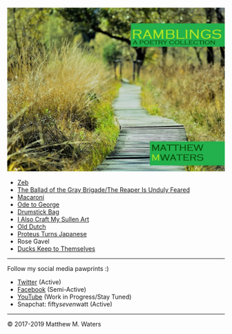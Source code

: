 ![Ramblings front cover](https://github.com/MattTheBobcat/RAMBLINGS/blob/master/Ramblings_Frontcover.jpeg)

- [Zeb](https://github.com/MattTheBobcat/RAMBLINGS/blob/master/Zeb.pdf)
- [The Ballad of the Gray Brigade/The Reaper Is Unduly Feared](https://github.com/MattTheBobcat/RAMBLINGS/blob/master/Gray%20Brigade.pdf)
- [Macaroni](https://github.com/MattTheBobcat/RAMBLINGS/blob/master/Macaroni.pdf)
- [Ode to George](https://github.com/MattTheBobcat/RAMBLINGS/blob/master/Ode%20to%20George.pdf)
- [Drumstick Bag](https://github.com/MattTheBobcat/RAMBLINGS/blob/master/Drumstick%20Bag.pdf)
- [I Also Craft My Sullen Art](https://github.com/MattTheBobcat/RAMBLINGS/blob/master/I%20Also%20Craft%20My%20Sullen%20Art.pdf)
- [Old Dutch](https://github.com/MattTheBobcat/RAMBLINGS/blob/master/Old_Dutch.pdf)
- [Proteus Turns Japanese](https://github.com/MattTheBobcat/RAMBLINGS/blob/master/Proteus%20Turns%20Japanese.pdf)
- Rose Gavel
- [Ducks Keep to Themselves](https://github.com/MattTheBobcat/RAMBLINGS/blob/master/Ducks%20Keep%20to%20Themselves.pdf)

***

Follow my social media pawprints :)
- [Twitter](https://www.twitter.com/mistermorethan4) (Active)
- [Facebook](https://www.facebook.com/mistermorethanfour) (Semi-Active)
- [YouTube](https://www.youtube.com/channel/UC_s-VK6XwokSy5d3wrHNXOQ) (Work in Progress/Stay Tuned)
- Snapchat: fifty*seven*watt (Active)

***

© 2017-2019 Matthew M. Waters
